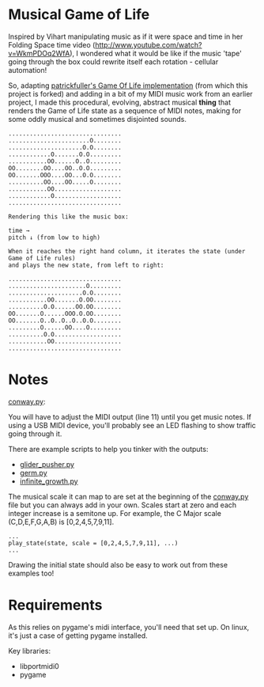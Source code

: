 Musical Game of Life
====================

Inspired by Vihart manipulating music as if it were space and time in her Folding Space time video (http://www.youtube.com/watch?v=WkmPDOq2WfA), I wondered what it would be like if the music 'tape' going through the box could rewrite itself each rotation - cellular automation!

So, adapting [patrickfuller's Game Of Life implementation](https://github.com/patrickfuller/conways-game-of-life) (from which this project is forked) and adding in a bit of my MIDI music work from an earlier project, I made this procedural, evolving, abstract musical **thing** that renders the Game of Life state as a sequence of MIDI notes, making for some oddly musical and sometimes disjointed sounds.

    ................................
    .......................O........
    .....................O.O........
    ............O.......O.O.........
    ...........OO......O..O.........
    OO........OO....OO..O.O.........
    OO.......OOO....OO...O.O........
    ..........OO....OO.....O........
    ...........OO...................
    ............O...................
    ................................
    
    Rendering this like the music box:
    
    time →
    pitch ↓ (from low to high)

    When it reaches the right hand column, it iterates the state (under Game of Life rules) 
    and plays the new state, from left to right:
    
    ................................
    ......................O.........
    .....................O.O........
    ...........OO.......O.OO........
    ..........O.O......OO.OO........
    OO.......O......OOO.O.OO........
    OO.......O..O..O..O..O.O........
    .........O......OO....O.........
    ..........O.O...................
    ...........OO...................
    ................................
    
Notes
=====

[conway.py](https://github.com/benosteen/conways-game-of-life/blob/master/conway.py):

You will have to adjust the MIDI output (line 11) until you get music notes. If using a USB MIDI device, you'll probably see an LED flashing to show traffic going through it.

There are example scripts to help you tinker with the outputs:
- [glider_pusher.py](https://github.com/benosteen/conways-game-of-life/blob/master/glider_pusher.py)
- [germ.py](https://github.com/benosteen/conways-game-of-life/blob/master/germ.py)
- [infinite_growth.py](https://github.com/benosteen/conways-game-of-life/blob/master/infinite_growth.py)

The musical scale it can map to are set at the beginning of the [conway.py](https://github.com/benosteen/conways-game-of-life/blob/master/conway.py) file but you can always add in your own. Scales start at zero and each integer increase is a semitone up. For example, the C Major scale (C,D,E,F,G,A,B) is [0,2,4,5,7,9,11].

    ...
    play_state(state, scale = [0,2,4,5,7,9,11], ...)
    ...

Drawing the initial state should also be easy to work out from these examples too!

Requirements
============

As this relies on pygame's midi interface, you'll need that set up. On linux, it's just a case of getting pygame installed.

Key libraries:
- libportmidi0
- pygame

